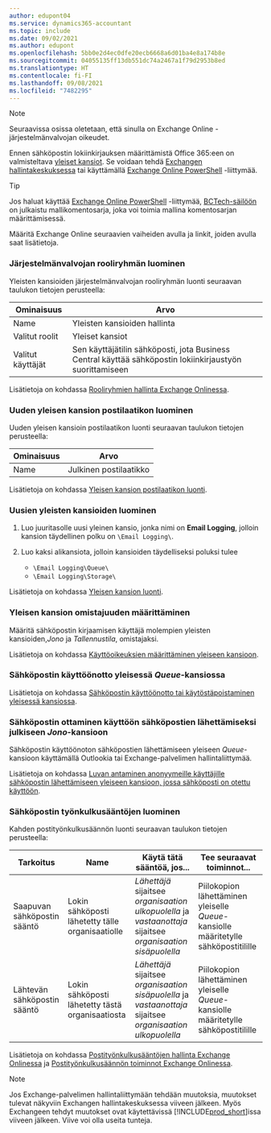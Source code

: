 ```yaml
---
author: edupont04
ms.service: dynamics365-accountant
ms.topic: include
ms.date: 09/02/2021
ms.author: edupont
ms.openlocfilehash: 5bb0e2d4ec0dfe20ecb6668a6d01ba4e8a174b8e
ms.sourcegitcommit: 04055135ff13db551dc74a2467a1f79d2953b8ed
ms.translationtype: HT
ms.contentlocale: fi-FI
ms.lasthandoff: 09/08/2021
ms.locfileid: "7482295"
---
```

> [!NOTE]
> Seuraavissa osissa oletetaan, että sinulla on Exchange Online -järjestelmänvalvojan oikeudet.

Ennen sähköpostin lokiinkirjauksen määrittämistä Office 365:een on valmisteltava [yleiset kansiot](/exchange/collaboration-exo/public-folders/public-folders?preserve-view=true). Se voidaan tehdä [Exchangen hallintakeskuksessa](/exchange/exchange-admin-center?preserve-view=true) tai käyttämällä [Exchange Online PowerShell](/powershell/exchange/exchange-online-powershell?view=exchange-ps&?preserve-view=true) -liittymää.

> [!TIP]
> Jos haluat käyttää [Exchange Online PowerShell](/powershell/exchange/exchange-online-powershell?view=exchange-ps&preserve-view=true) -liittymää, [BCTech-säilöön](https://github.com/microsoft/BCTech/tree/master/samples/EmailLogging) on julkaistu mallikomentosarja, joka voi toimia mallina komentosarjan määrittämisessä.

Määritä Exchange Online seuraavien vaiheiden avulla ja linkit, joiden avulla saat lisätietoja.

### <a name="create-an-admin-role-group"></a>Järjestelmänvalvojan rooliryhmän luominen

Yleisten kansioiden järjestelmänvalvojan rooliryhmän luonti seuraavan taulukon tietojen perusteella:

|Ominaisuus        |Arvo                     |
|----------------|--------------------------|
|Name            |Yleisten kansioiden hallinta |
|Valitut roolit  |Yleiset kansiot            |
|Valitut käyttäjät  |Sen käyttäjätilin sähköposti, jota Business Central käyttää sähköpostin lokiinkirjaustyön suorittamiseen|

Lisätietoja on kohdassa [Rooliryhmien hallinta Exchange Onlinessa](/exchange/permissions-exo/role-groups?preserve-view=true).

### <a name="create-a-new-public-folder-mailbox"></a>Uuden yleisen kansion postilaatikon luominen

Uuden yleisen kansioin postilaatikon luonti seuraavan taulukon tietojen perusteella:

|Ominaisuus        |Arvo                     |
|----------------|--------------------------|
|Name            |Julkinen postilaatikko            |

Lisätietoja on kohdassa [Yleisen kansion postilaatikon luonti](/exchange/collaboration-exo/public-folders/create-public-folder-mailbox?preserve-view=true).

### <a name="create-new-public-folders"></a>Uusien yleisten kansioiden luominen

1. Luo juuritasolle uusi yleinen kansio, jonka nimi on **Email Logging**, jolloin kansion täydellinen polku on `\Email Logging\`.
2. Luo kaksi alikansiota, jolloin kansioiden täydelliseksi poluksi tulee

    - `\Email Logging\Queue\`
    - `\Email Logging\Storage\`

Lisätietoja on kohdassa [Yleisen kansion luonti](/exchange/collaboration-exo/public-folders/create-public-folder?preserve-view=true).

### <a name="set-public-folder-ownership"></a>Yleisen kansion omistajuuden määrittäminen

Määritä sähköpostin kirjaamisen käyttäjä molempien yleisten kansioiden,*Jono* ja *Tallennustila*, omistajaksi.

Lisätietoja on kohdassa [Käyttöoikeuksien määrittäminen yleiseen kansioon](/exchange/collaboration-exo/public-folders/set-up-public-folders#step-3-assign-permissions-to-the-public-folder).

### <a name="mail-enable-the-queue-public-folder"></a>Sähköpostin käyttöönotto yleisessä *Queue*-kansiossa

  Lisätietoja on kohdassa [Sähköpostin käyttöönotto tai käytöstäpoistaminen yleisessä kansiossa](/exchange/collaboration-exo/public-folders/enable-or-disable-mail-for-public-folder?preserve-view=true).

### <a name="mail-enable-sending-emails-to-the-queue-public-folder"></a>Sähköpostin ottaminen käyttöön sähköpostien lähettämiseksi julkiseen *Jono*-kansioon

Sähköpostin käyttöönoton sähköpostien lähettämiseen yleiseen *Queue*-kansioon käyttämällä Outlookia tai Exchange-palvelimen hallintaliittymää.

Lisätietoja on kohdassa [Luvan antaminen anonyymeille käyttäjille sähköpostin lähettämiseen yleiseen kansioon, jossa sähköposti on otettu käyttöön](/exchange/collaboration-exo/public-folders/enable-or-disable-mail-for-public-folder#allow-anonymous-users-to-send-email-to-a-mail-enabled-public-folder?preserve-view=true).

### <a name="create-mail-flow-rules"></a>Sähköpostin työnkulkusääntöjen luominen

Kahden postityönkulkusäännön luonti seuraavan taulukon tietojen perusteella:

|Tarkoitus  |Name |Käytä tätä sääntöä, jos...             |Tee seuraavat toiminnot...                          |
|---------|-----|----------------------------------|---------------------------------------------|
|Saapuvan sähköpostin sääntö |Lokin sähköposti lähetetty tälle organisaatiolle|*Lähettäjä* sijaitsee *organisaation ulkopuolella* ja *vastaanottaja* sijaitsee *organisaation sisäpuolella*|Piilokopion lähettäminen yleiselle *Queue*-kansiolle määritetylle sähköpostitilille|
|Lähtevän sähköpostin sääntö | Lokin sähköposti lähetetty tästä organisaatiosta |*Lähettäjä* sijaitsee *organisaation sisäpuolella* ja *vastaanottaja* sijaitsee *organisaation ulkopuolella*|Piilokopion lähettäminen yleiselle *Queue*-kansiolle määritetylle sähköpostitilille|

Lisätietoja on kohdassa [Postityönkulkusääntöjen hallinta Exchange Onlinessa](/exchange/security-and-compliance/mail-flow-rules/manage-mail-flow-rules?preserve-view=true) ja [Postityönkulkusäännön toiminnot Exchange Onlinessa](/exchange/security-and-compliance/mail-flow-rules/mail-flow-rule-actions?preserve-view=true).

> [!NOTE]
> Jos Exchange-palvelimen hallintaliittymään tehdään muutoksia, muutokset tulevat näkyviin Exchangen hallintakeskuksessa viiveen jälkeen. Myös Exchangeen tehdyt muutokset ovat käytettävissä [!INCLUDE[prod_short](prod_short.md)]issa viiveen jälkeen. Viive voi olla useita tunteja.
